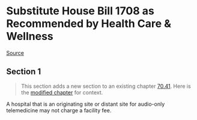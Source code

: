 # Substitute House Bill 1708 as Recommended by Health Care & Wellness

[Source](http://lawfilesext.leg.wa.gov/biennium/2021-22/Xml/Bills/House%20Bills/1708-S.xml)
## Section 1
> This section adds a new section to an existing chapter [70.41](/rcw/70_public_health_and_safety/70.041_hospital_licensing_and_regulation.md). Here is the [modified chapter](rcw/70_public_health_and_safety/70.041_hospital_licensing_and_regulation.md) for context.

A hospital that is an originating site or distant site for audio-only telemedicine may not charge a facility fee.

